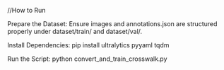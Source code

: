 //How to Run

Prepare the Dataset:
Ensure images and annotations.json are structured properly under dataset/train/ and dataset/val/.

Install Dependencies:
pip install ultralytics pyyaml tqdm

Run the Script:
python convert_and_train_crosswalk.py
